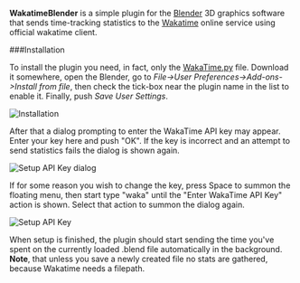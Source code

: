 **WakatimeBlender** is a simple plugin for the [Blender](https://www.blender.org/) 3D graphics software that sends time-tracking statistics to the [Wakatime](https://wakatime.com) online service using official wakatime client.

###Installation

To install the plugin you need, in fact, only the [WakaTime.py](https://github.com/allista/WakatimeBlender/raw/master/WakaTime.py) file.
Download it somewhere, open the Blender, go to *File->User Preferences->Add-ons->Install from file*, then check the tick-box near the plugin name in the list to enable it. Finally, push *Save User Settings*.

![Installation](http://i.imgur.com/3ZtsKpb.png)

After that a dialog prompting to enter the WakaTime API key may appear. Enter your key here and push "OK". If the key is incorrect and an attempt to send statistics fails the dialog is shown again.

![Setup API Key dialog](http://i.imgur.com/2VDvtJ9.png)

If for some reason you wish to change the key, press Space to summon the floating menu, then start type "waka" until the "Enter WakaTime API Key" action is shown. Select that action to summon the dialog again.

![Setup API Key](http://i.imgur.com/if3PLTC.png)

When setup is finished, the plugin should start sending the time you've spent on the currently loaded .blend file automatically in the background. **Note**, that unless you save a newly created file no stats are gathered, because Wakatime needs a filepath.
